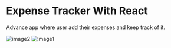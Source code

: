 #  Expense Tracker With React
 Advance app where user add their expenses and keep track of it.

![image2](https://user-images.githubusercontent.com/60100544/147861844-06b897e7-77ee-4ade-b7c2-dbbfece819e4.png)
![image1](https://user-images.githubusercontent.com/60100544/147861846-1b5e5dfc-e195-4409-9820-c8269d599fee.png)
